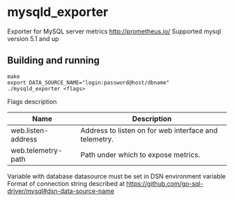 # mysqld_exporter

Exporter for MySQL server metrics http://prometheus.io/
Supported mysql version 5.1 and up

## Building and running

    make
    export DATA_SOURCE_NAME="login:password@host/dbname"
    ./mysqld_exporter <flags>

Flags description

Name               | Description
-------------------|------------
web.listen-address | Address to listen on for web interface and telemetry.
web.telemetry-path | Path under which to expose metrics.

Variable with database datasource must be set in DSN environment variable
Format of connection string described at https://github.com/go-sql-driver/mysql#dsn-data-source-name
